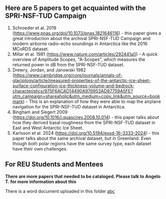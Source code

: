 ## Here are 5 papers to get acquainted with the SPRI-NSF-TUD Campaign

1) Schroeder et al. 2019 (https://www.pnas.org/doi/10.1073/pnas.1821646116) - this paper gives a great introduction about the archival SPRI-NSF-TUD Campaign and modern airborne radio-echo soundings in Antarctica like the 2016 MCoRDS dataset.
2) Millar et al. 1981 (https://www.nature.com/articles/292441a0) - A quick overview of Amplitude Scopes, "A-Scopes", which measures the returned power in dB from the SPRI-NSF-TUD dataset. 
3) Drewry, Jordan, and Janowski 1982 (https://www.cambridge.org/core/journals/annals-of-glaciology/article/measured-properties-of-the-antarctic-ice-sheet-surface-configuration-ice-thickness-volume-and-bedrock-characteristics/975F6ACAD14490A976953AD87759A5FE?utm_campaign=shareaholic&utm_medium=copy_link&utm_source=bookmark) - This is an explanation of how they were able to map the airplane navigation for the SPRI-NSF-TUD dataset in Antarctica.
4) Bingham and Siegert 2009 (https://doi.org/10.1016/j.quascirev.2008.10.014) - this paper talks about how they derived basal roughness from the SPRI-NSF-TUD dataset in East and West Antarctic Ice Sheet. 
5) Karlsson et al. 2024 (https://doi.org/10.5194/essd-16-3333-2024) - this paper talks about the same archival dataset, but in Greenland. Even though both polar regions have the same survey type, each dataset have their own challenges.

## For REU Students and Mentees
__There are more papers that needed to be cataloged. Please talk to Angelo T. for more information about this__

There is a word document uploaded in this folder [abc](BlankCoverSheet.docx)
